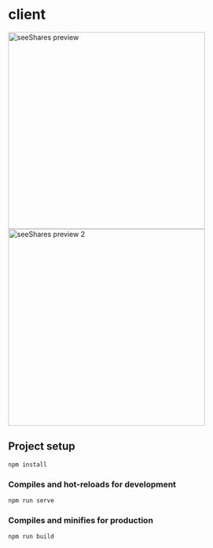 # client

<!-- <p align="center"> -->
  <image src="https://github.com/EvgenyNazarovs/My-files/blob/master/seeshares-screenshots/seeshares-1.png" width="400" alt="seeShares preview">  <image
   src="https://github.com/EvgenyNazarovs/My-files/blob/master/seeshares-screenshots/seeshares-2.png" width="400" alt="seeShares preview 2">
<!-- </p> -->

## Project setup
```
npm install
```

### Compiles and hot-reloads for development
```
npm run serve
```

### Compiles and minifies for production
```
npm run build
```
